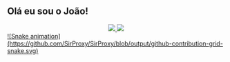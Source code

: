 ## Olá eu sou o João!
<div align="center">
  <a href="https://github.com/SirProxy">
  <img height="180em" src="https://github-readme-stats.vercel.app/api?username=SirProxy&show_icons=true&theme=dark&include_all_commits=true&count_private=true"/>
  <img height="180em" src="https://github-readme-stats.vercel.app/api/top-langs/?username=SirProxy&layout=compact&show_icons=true&theme=dark&include_all_commits=true&count_private=true"/>
</div>
  
<div>
  ![Snake animation](https://github.com/SirProxy/SirProxy/blob/output/github-contribution-grid-snake.svg)
</div>
